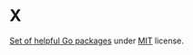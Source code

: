 # X

[Set of helpful Go packages](https://godoc.org/github.com/optiopay/x) under
[MIT](LICENSE) license.
